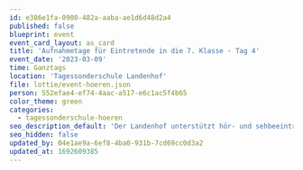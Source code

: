 ```yaml
---
id: e386e1fa-0900-482a-aaba-ae1d6d48d2a4
published: false
blueprint: event
event_card_layout: as_card
title: 'Aufnahmetage für Eintretende in die 7. Klasse - Tag 4'
event_date: '2023-03-09'
time: Ganztags
location: 'Tagessonderschule Landenhof'
file: lottie/event-hoeren.json
person: 552efae4-ef74-4aac-a517-e6c1ac5f4b65
color_theme: green
categories:
  - tagessonderschule-hoeren
seo_description_default: 'Der Landenhof unterstützt hör- und sehbeeinträchtigte Kinder & Jugendliche in ihrem selbstbestimmten Leben durch Förderung ihrer Fähigkeiten & Entwicklung'
seo_hidden: false
updated_by: 04e1ae9a-6ef8-4ba0-931b-7cd69cc0d3a2
updated_at: 1692609385
---
```

